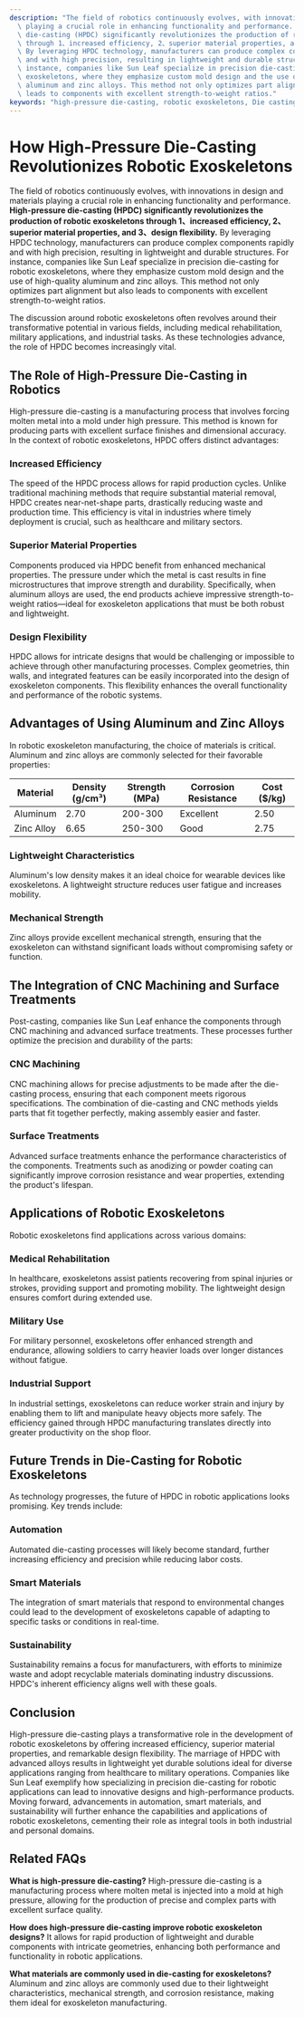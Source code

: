 ```yaml
---
description: "The field of robotics continuously evolves, with innovations in design and materials\
  \ playing a crucial role in enhancing functionality and performance. **High-pressure\
  \ die-casting (HPDC) significantly revolutionizes the production of robotic exoskeletons\
  \ through 1、increased efficiency, 2、superior material properties, and 3、design flexibility.**\
  \ By leveraging HPDC technology, manufacturers can produce complex components rapidly\
  \ and with high precision, resulting in lightweight and durable structures. For\
  \ instance, companies like Sun Leaf specialize in precision die-casting for robotic\
  \ exoskeletons, where they emphasize custom mold design and the use of high-quality\
  \ aluminum and zinc alloys. This method not only optimizes part alignment but also\
  \ leads to components with excellent strength-to-weight ratios."
keywords: "high-pressure die-casting, robotic exoskeletons, Die casting process, Die-cast aluminum"
---
```

# How High-Pressure Die-Casting Revolutionizes Robotic Exoskeletons

The field of robotics continuously evolves, with innovations in design and materials playing a crucial role in enhancing functionality and performance. **High-pressure die-casting (HPDC) significantly revolutionizes the production of robotic exoskeletons through 1、increased efficiency, 2、superior material properties, and 3、design flexibility.** By leveraging HPDC technology, manufacturers can produce complex components rapidly and with high precision, resulting in lightweight and durable structures. For instance, companies like Sun Leaf specialize in precision die-casting for robotic exoskeletons, where they emphasize custom mold design and the use of high-quality aluminum and zinc alloys. This method not only optimizes part alignment but also leads to components with excellent strength-to-weight ratios.

The discussion around robotic exoskeletons often revolves around their transformative potential in various fields, including medical rehabilitation, military applications, and industrial tasks. As these technologies advance, the role of HPDC becomes increasingly vital.

## The Role of High-Pressure Die-Casting in Robotics

High-pressure die-casting is a manufacturing process that involves forcing molten metal into a mold under high pressure. This method is known for producing parts with excellent surface finishes and dimensional accuracy. In the context of robotic exoskeletons, HPDC offers distinct advantages:

### Increased Efficiency

The speed of the HPDC process allows for rapid production cycles. Unlike traditional machining methods that require substantial material removal, HPDC creates near-net-shape parts, drastically reducing waste and production time. This efficiency is vital in industries where timely deployment is crucial, such as healthcare and military sectors.

### Superior Material Properties

Components produced via HPDC benefit from enhanced mechanical properties. The pressure under which the metal is cast results in fine microstructures that improve strength and durability. Specifically, when aluminum alloys are used, the end products achieve impressive strength-to-weight ratios—ideal for exoskeleton applications that must be both robust and lightweight.

### Design Flexibility

HPDC allows for intricate designs that would be challenging or impossible to achieve through other manufacturing processes. Complex geometries, thin walls, and integrated features can be easily incorporated into the design of exoskeleton components. This flexibility enhances the overall functionality and performance of the robotic systems.

## Advantages of Using Aluminum and Zinc Alloys

In robotic exoskeleton manufacturing, the choice of materials is critical. Aluminum and zinc alloys are commonly selected for their favorable properties:

| Material     | Density (g/cm³) | Strength (MPa) | Corrosion Resistance | Cost ($/kg) |
|--------------|------------------|-----------------|-----------------------|--------------|
| Aluminum     | 2.70             | 200-300         | Excellent             | 2.50         |
| Zinc Alloy   | 6.65             | 250-300         | Good                  | 2.75         |

### Lightweight Characteristics

Aluminum's low density makes it an ideal choice for wearable devices like exoskeletons. A lightweight structure reduces user fatigue and increases mobility.

### Mechanical Strength

Zinc alloys provide excellent mechanical strength, ensuring that the exoskeleton can withstand significant loads without compromising safety or function.

## The Integration of CNC Machining and Surface Treatments

Post-casting, companies like Sun Leaf enhance the components through CNC machining and advanced surface treatments. These processes further optimize the precision and durability of the parts:

### CNC Machining

CNC machining allows for precise adjustments to be made after the die-casting process, ensuring that each component meets rigorous specifications. The combination of die-casting and CNC methods yields parts that fit together perfectly, making assembly easier and faster.

### Surface Treatments

Advanced surface treatments enhance the performance characteristics of the components. Treatments such as anodizing or powder coating can significantly improve corrosion resistance and wear properties, extending the product's lifespan.

## Applications of Robotic Exoskeletons

Robotic exoskeletons find applications across various domains:

### Medical Rehabilitation

In healthcare, exoskeletons assist patients recovering from spinal injuries or strokes, providing support and promoting mobility. The lightweight design ensures comfort during extended use.

### Military Use

For military personnel, exoskeletons offer enhanced strength and endurance, allowing soldiers to carry heavier loads over longer distances without fatigue.

### Industrial Support

In industrial settings, exoskeletons can reduce worker strain and injury by enabling them to lift and manipulate heavy objects more safely. The efficiency gained through HPDC manufacturing translates directly into greater productivity on the shop floor.

## Future Trends in Die-Casting for Robotic Exoskeletons

As technology progresses, the future of HPDC in robotic applications looks promising. Key trends include:

### Automation

Automated die-casting processes will likely become standard, further increasing efficiency and precision while reducing labor costs.

### Smart Materials

The integration of smart materials that respond to environmental changes could lead to the development of exoskeletons capable of adapting to specific tasks or conditions in real-time.

### Sustainability

Sustainability remains a focus for manufacturers, with efforts to minimize waste and adopt recyclable materials dominating industry discussions. HPDC's inherent efficiency aligns well with these goals.

## Conclusion

High-pressure die-casting plays a transformative role in the development of robotic exoskeletons by offering increased efficiency, superior material properties, and remarkable design flexibility. The marriage of HPDC with advanced alloys results in lightweight yet durable solutions ideal for diverse applications ranging from healthcare to military operations. Companies like Sun Leaf exemplify how specializing in precision die-casting for robotic applications can lead to innovative designs and high-performance products. Moving forward, advancements in automation, smart materials, and sustainability will further enhance the capabilities and applications of robotic exoskeletons, cementing their role as integral tools in both industrial and personal domains.

## Related FAQs

**What is high-pressure die-casting?**
High-pressure die-casting is a manufacturing process where molten metal is injected into a mold at high pressure, allowing for the production of precise and complex parts with excellent surface quality.

**How does high-pressure die-casting improve robotic exoskeleton designs?**
It allows for rapid production of lightweight and durable components with intricate geometries, enhancing both performance and functionality in robotic applications.

**What materials are commonly used in die-casting for exoskeletons?**
Aluminum and zinc alloys are commonly used due to their lightweight characteristics, mechanical strength, and corrosion resistance, making them ideal for exoskeleton manufacturing.
